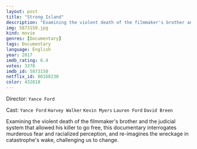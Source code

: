 ```yaml
---
layout: post
title: "Strong Island"
description: "Examining the violent death of the filmmaker's brother and the judicial system that allowed his killer to go free, this documentary interrogates murderous fear and racialized perception, and re-imagines the wreckage in catastrophe's wake, challenging us to change..."
img: 5873150.jpg
kind: movie
genres: [Documentary]
tags: Documentary 
language: English
year: 2017
imdb_rating: 6.4
votes: 3378
imdb_id: 5873150
netflix_id: 80168230
color: 432818
---
```

Director: `Yance Ford`  

Cast: `Yance Ford` `Harvey Walker` `Kevin Myers` `Lauren Ford` `David Breen` 

Examining the violent death of the filmmaker's brother and the judicial system that allowed his killer to go free, this documentary interrogates murderous fear and racialized perception, and re-imagines the wreckage in catastrophe's wake, challenging us to change.